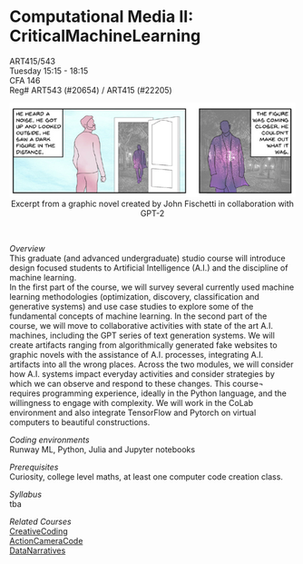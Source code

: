 # Computational Media II: CriticalMachineLearning

ART415/543
<br>
Tuesday 15:15 - 18:15
<br>
CFA 146
<br>
Reg# ART543 (#20654) / ART415 (#22205) 
<br>

<p align="center">
  <img src="https://github.com/realtechsupport/CriticalMachineLearning/blob/main/collaboration_GPT2.jpg?raw=true" alt="John Fishetti in collaboration with Gpt-2"/>
  <br>
  Excerpt from a graphic novel created by John Fischetti in collaboration with GPT-2
</p>
<br>

<i>Overview </i> <br>
This graduate (and advanced undergraduate) studio course will introduce design focused students to Artificial Intelligence (A.I.) and the discipline of machine learning.
<br>
In the first part of the course, we will survey several currently used machine learning methodologies (optimization, discovery, classification and generative systems) and use case studies to explore some of the fundamental concepts of machine learning. In the second part of the course, we will move to collaborative activities with state of the art A.I. machines, including the GPT series of text generation systems. We will create artifacts ranging from algorithmically generated fake websites to graphic novels with the assistance of A.I. processes, integrating A.I. artifacts into all the wrong places. Across the two modules, we will consider how A.I. systems impact everyday activities and consider strategies by which we can observe and respond to these changes.
This course¬ requires programming experience, ideally in the Python language, and the willingness to engage with complexity. We will work in the CoLab environment and also integrate TensorFlow and Pytorch on virtual computers to beautiful constructions.


<i>Coding environments</i>
<br>
Runway ML, Python, Julia and Jupyter notebooks


<i>Prerequisites</i>
<br>
Curiosity, college level maths, at least one computer code creation class.


<i>Syllabus</i>
<br>
tba

<i>Related Courses</i>
<br>
[CreativeCoding](https://github.com/realtechsupport/CreativeCoding)<br>
[ActionCameraCode](https://github.com/realtechsupport/ActionCameraCode)<br> 
[DataNarratives](https://github.com/realtechsupport/DataNarratives)
